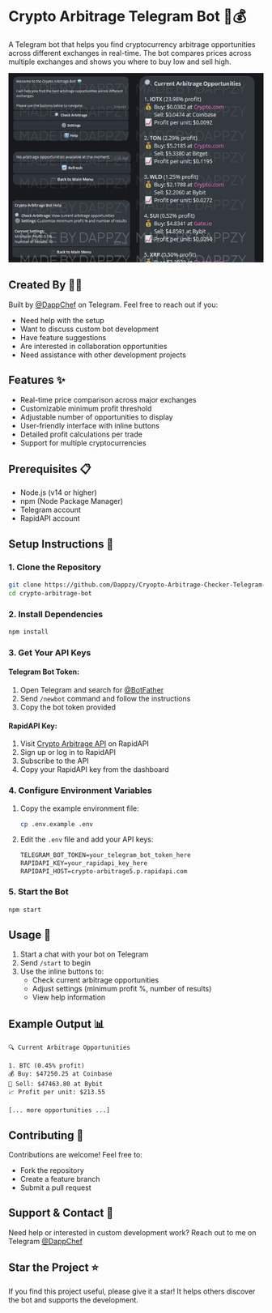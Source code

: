 # Crypto Arbitrage Telegram Bot 🤖💰

A Telegram bot that helps you find cryptocurrency arbitrage opportunities across different exchanges in real-time. The bot compares prices across multiple exchanges and shows you where to buy low and sell high.

![Bot Preview](previewbot.jpg)

## Created By 👨‍💻

Built by [@DappChef](https://t.me/DappChef) on Telegram. Feel free to reach out if you:
- Need help with the setup
- Want to discuss custom bot development
- Have feature suggestions
- Are interested in collaboration opportunities
- Need assistance with other development projects

## Features ✨

- Real-time price comparison across major exchanges
- Customizable minimum profit threshold
- Adjustable number of opportunities to display
- User-friendly interface with inline buttons
- Detailed profit calculations per trade
- Support for multiple cryptocurrencies

## Prerequisites 📋

- Node.js (v14 or higher)
- npm (Node Package Manager)
- Telegram account
- RapidAPI account

## Setup Instructions 🚀

### 1. Clone the Repository

```bash
git clone https://github.com/Dappzy/Cryopto-Arbitrage-Checker-Telegram-Bot.git
cd crypto-arbitrage-bot
```

### 2. Install Dependencies

```bash
npm install
```

### 3. Get Your API Keys

#### Telegram Bot Token:
1. Open Telegram and search for [@BotFather](https://t.me/BotFather)
2. Send `/newbot` command and follow the instructions
3. Copy the bot token provided

#### RapidAPI Key:
1. Visit [Crypto Arbitrage API](https://rapidapi.com/arjunravi868/api/crypto-arbitrage5) on RapidAPI
2. Sign up or log in to RapidAPI
3. Subscribe to the API
4. Copy your RapidAPI key from the dashboard

### 4. Configure Environment Variables

1. Copy the example environment file:
   ```bash
   cp .env.example .env
   ```

2. Edit the `.env` file and add your API keys:
   ```env
   TELEGRAM_BOT_TOKEN=your_telegram_bot_token_here
   RAPIDAPI_KEY=your_rapidapi_key_here
   RAPIDAPI_HOST=crypto-arbitrage5.p.rapidapi.com
   ```

### 5. Start the Bot

```bash
npm start
```

## Usage 📱

1. Start a chat with your bot on Telegram
2. Send `/start` to begin
3. Use the inline buttons to:
   - Check current arbitrage opportunities
   - Adjust settings (minimum profit %, number of results)
   - View help information

## Example Output 📊

```
🔍 Current Arbitrage Opportunities

1. BTC (0.45% profit)
💰 Buy: $47250.25 at Coinbase
💱 Sell: $47463.80 at Bybit
📈 Profit per unit: $213.55

[... more opportunities ...]
```

## Contributing 🤝

Contributions are welcome! Feel free to:
- Fork the repository
- Create a feature branch
- Submit a pull request

## Support & Contact 💬

Need help or interested in custom development work? 
Reach out to me on Telegram [@DappChef](https://t.me/DappChef)

## Star the Project ⭐

If you find this project useful, please give it a star! It helps others discover the bot and supports the development.
